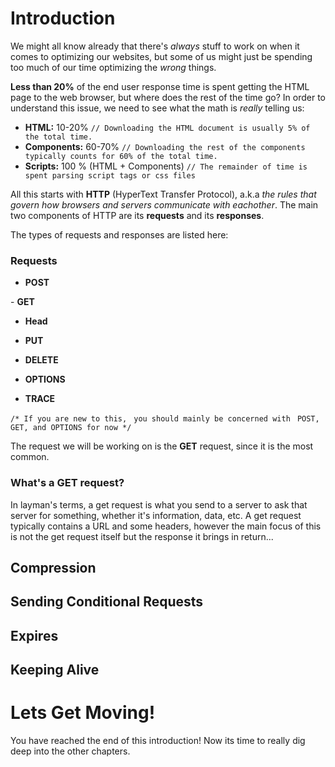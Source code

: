 # Introduction
We might all know already that there's *always* stuff to work on when it comes to optimizing our websites, but some of us might just be spending too much of our time optimizing the *wrong* things. 

**Less than 20%** of the end user response time is spent getting the HTML page to the web browser, but where does the rest of the time go? In order to understand this issue, we need to see what the math is *really* telling us:
 
  - **HTML:** 10-20% `// Downloading the HTML document is usually 5% of the total time. `
  - **Components:** 60-70% `// Downloading the rest of the components typically counts for 60% of the total time. `
  - **Scripts:** 100 % (HTML + Components) `// The remainder of time is spent parsing script tags or css files `
 
All this starts with **HTTP** (HyperText Transfer Protocol), a.k.a *the rules that govern how browsers and servers communicate with eachother*. The main two components of HTTP are its **requests** and its **responses**. 

The types of requests and responses are listed here: 
### Requests 
  - **POST** 
  
  - **GET** 
  
  - **Head**  
  
  - **PUT** 
  
  - **DELETE** 
  
  - **OPTIONS**
  
  - **TRACE**
 
 `/* If you are new to this, `
  `you should mainly be concerned with `
  `POST, GET, and OPTIONS for now */`
  
 The request we will be working on is the **GET** request, since it is the most common.
 
### What's a GET request?
In layman's terms, a get request is what you send to a server to ask that server for something, whether it's information, data, etc. A get request typically contains a URL and some headers, however the main focus of this is not the get request itself but the response it brings in return...

## Compression

## Sending Conditional Requests

## Expires

## Keeping Alive


# Lets Get Moving!
You have reached the end of this introduction! Now its time to really dig deep into the other chapters. 
